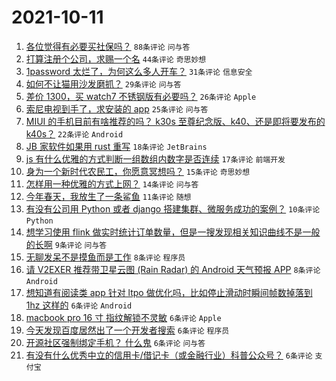 # 2021-10-11

1. [各位觉得有必要买社保吗？](https://www.v2ex.com/t/806939) `88条评论` `问与答`
1. [打算注册个公司，求赐一个名](https://www.v2ex.com/t/806941) `44条评论` `奇思妙想`
1. [1password 太烂了，为何这么多人开车？](https://www.v2ex.com/t/806965) `31条评论` `信息安全`
1. [如何不让猫用沙发磨抓？](https://www.v2ex.com/t/806972) `29条评论` `问与答`
1. [差价 1300，买 watch7 不锈钢版有必要吗？](https://www.v2ex.com/t/806940) `26条评论` `Apple`
1. [索尼电视到手了，求安装的 app](https://www.v2ex.com/t/806933) `25条评论` `问与答`
1. [MIUI 的手机目前有啥推荐的吗？ k30s 至尊纪念版、k40、还是即将要发布的 k40s？](https://www.v2ex.com/t/806981) `22条评论` `Android`
1. [JB 家软件如果用 rust 重写](https://www.v2ex.com/t/806945) `18条评论` `JetBrains`
1. [js 有什么优雅的方式判断一组数组内数字是否连续](https://www.v2ex.com/t/806938) `17条评论` `前端开发`
1. [身为一个新时代农民工，你愿意冥想吗？](https://www.v2ex.com/t/806932) `15条评论` `奇思妙想`
1. [怎样用一种优雅的方式上网？](https://www.v2ex.com/t/806944) `14条评论` `问与答`
1. [今年春天，我放生了一条鲨鱼](https://www.v2ex.com/t/806948) `11条评论` `随想`
1. [有没有公司用 Python 或者 django 搭建集群、微服务成功的案例？](https://www.v2ex.com/t/806949) `10条评论` `Python`
1. [想学习使用 flink 做实时统计订单数量，但是一搜发现相关知识曲线不是一般的长啊](https://www.v2ex.com/t/806943) `9条评论` `问与答`
1. [无聊发呆不是摸鱼而是工作](https://www.v2ex.com/t/806979) `8条评论` `程序员`
1. [请 V2EXER 推荐带卫星云图 (Rain Radar) 的 Android 天气预报 APP](https://www.v2ex.com/t/806969) `8条评论` `Android`
1. [想知道有阅读类 app 针对 ltpo 做优化吗，比如停止滑动时瞬间帧数掉落到 1hz 这样的](https://www.v2ex.com/t/806985) `6条评论` `Android`
1. [macbook pro 16 寸 指纹解锁不灵敏](https://www.v2ex.com/t/806975) `6条评论` `Apple`
1. [今天发现百度居然出了一个开发者搜索](https://www.v2ex.com/t/806962) `6条评论` `程序员`
1. [开源社区强制绑定手机？ 什么鬼](https://www.v2ex.com/t/806951) `6条评论` `问与答`
1. [有没有什么优秀中立的信用卡/借记卡（或金融行业）科普公众号？](https://www.v2ex.com/t/806936) `6条评论` `支付宝`
